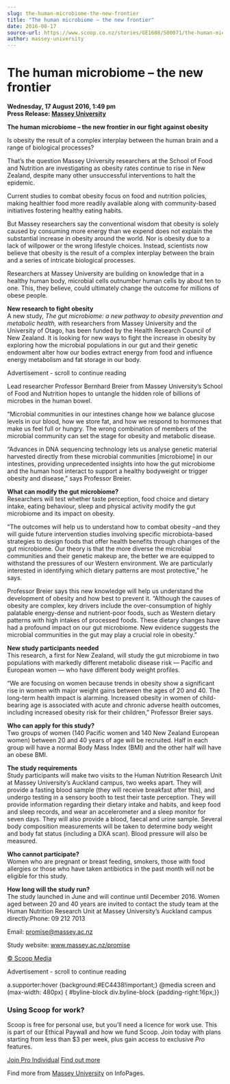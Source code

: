 ```yaml
---
slug: the-human-microbiome-the-new-frontier
title: "The human microbiome – the new frontier"
date: 2016-08-17
source-url: https://www.scoop.co.nz/stories/GE1608/S00071/the-human-microbiome-the-new-frontier.htm
author: massey-university
---
```

The human microbiome – the new frontier
=======================================

**Wednesday, 17 August 2016, 1:49 pm**  
**Press Release: [Massey University](https://info.scoop.co.nz/Massey_University)**

**The human microbiome – the new frontier in our fight against obesity**

Is obesity the result of a complex interplay between the human brain and a range of biological processes?

That’s the question Massey University researchers at the School of Food and Nutrition are investigating as obesity rates continue to rise in New Zealand, despite many other unsuccessful interventions to halt the epidemic.

Current studies to combat obesity focus on food and nutrition policies, making healthier food more readily available along with community-based initiatives fostering healthy eating habits.

But Massey researchers say the conventional wisdom that obesity is solely caused by consuming more energy than we expend does not explain the substantial increase in obesity around the world. Nor is obesity due to a lack of willpower or the wrong lifestyle choices. Instead, scientists now believe that obesity is the result of a complex interplay between the brain and a series of intricate biological processes.

Researchers at Massey University are building on knowledge that in a healthy human body, microbial cells outnumber human cells by about ten to one. This, they believe, could ultimately change the outcome for millions of obese people.

**New research to fight obesity**  
A new study, _The gut microbiome: a new pathway to obesity prevention and metabolic health,_ with researchers from Massey University and the University of Otago, has been funded by the Health Research Council of New Zealand. It is looking for new ways to fight the increase in obesity by exploring how the microbial populations in our gut and their genetic endowment alter how our bodies extract energy from food and influence energy metabolism and fat storage in our body.

Advertisement - scroll to continue reading





Lead researcher Professor Bernhard Breier from Massey University’s School of Food and Nutrition hopes to untangle the hidden role of billions of microbes in the human bowel.

“Microbial communities in our intestines change how we balance glucose levels in our blood, how we store fat, and how we respond to hormones that make us feel full or hungry. The wrong combination of members of the microbial community can set the stage for obesity and metabolic disease.

“Advances in DNA sequencing technology lets us analyse genetic material harvested directly from these microbial communities \[microbiome\] in our intestines, providing unprecedented insights into how the gut microbiome and the human host interact to support a healthy bodyweight or trigger obesity and disease,” says Professor Breier.

**What can modify the gut microbiome?**  
Researchers will test whether taste perception, food choice and dietary intake, eating behaviour, sleep and physical activity modify the gut microbiome and its impact on obesity.

“The outcomes will help us to understand how to combat obesity –and they will guide future intervention studies involving specific microbiota-based strategies to design foods that offer health benefits through changes of the gut microbiome. Our theory is that the more diverse the microbial communities and their genetic makeup are, the better we are equipped to withstand the pressures of our Western environment. We are particularly interested in identifying which dietary patterns are most protective,” he says.

Professor Breier says this new knowledge will help us understand the development of obesity and how best to prevent it. “Although the causes of obesity are complex, key drivers include the over-consumption of highly palatable energy-dense and nutrient-poor foods, such as Western dietary patterns with high intakes of processed foods. These dietary changes have had a profound impact on our gut microbiome. New evidence suggests the microbial communities in the gut may play a crucial role in obesity.”

**New study participants needed**  
This research, a first for New Zealand, will study the gut microbiome in two populations with markedly different metabolic disease risk — Pacific and European women — who have different body weight profiles.

“We are focusing on women because trends in obesity show a significant rise in women with major weight gains between the ages of 20 and 40. The long-term health impact is alarming. Increased obesity in women of child-bearing age is associated with acute and chronic adverse health outcomes, including increased obesity risk for their children,” Professor Breier says.

**Who can apply for this study?**  
Two groups of women (140 Pacific women and 140 New Zealand European women) between 20 and 40 years of age will be recruited. Half in each group will have a normal Body Mass Index (BMI) and the other half will have an obese BMI.

**The study requirements**  
Study participants will make two visits to the Human Nutrition Research Unit at Massey University’s Auckland campus, two weeks apart. They will provide a fasting blood sample (they will receive breakfast after this), and undergo testing in a sensory booth to test their taste perception. They will provide information regarding their dietary intake and habits, and keep food and sleep records, and wear an accelerometer and a sleep monitor for seven days. They will also provide a blood, faecal and urine sample. Several body composition measurements will be taken to determine body weight and body fat status (including a DXA scan). Blood pressure will also be measured.

**Who cannot participate?**  
Women who are pregnant or breast feeding, smokers, those with food allergies or those who have taken antibiotics in the past month will not be eligible for this study.

**How long will the study run?**  
The study launched in June and will continue until December 2016. Women aged between 20 and 40 years are invited to contact the study team at the Human Nutrition Research Unit at Massey University’s Auckland campus directly:Phone: 09 212 7013

Email: promise@massey.ac.nz

Study website: www.massey.ac.nz/promise  

[© Scoop Media](http://www.scoop.co.nz/about/terms.html)  

Advertisement - scroll to continue reading



a.supporter:hover {background:#EC4438!important;} @media screen and (max-width: 480px) { #byline-block div.byline-block {padding-right:16px;}}

### Using Scoop for work?

Scoop is free for personal use, but you’ll need a licence for work use. This is part of our Ethical Paywall and how we fund Scoop. Join today with plans starting from less than $3 per week, plus gain access to exclusive _Pro_ features.  
  
[Join Pro Individual](https://pro.scoop.co.nz/Individual/?from=ProIn24) [Find out more](https://pro.scoop.co.nz/using-scoop-for-work/?from=ProIn24)

Find more from [Massey University](https://info.scoop.co.nz/Massey_University) on InfoPages.